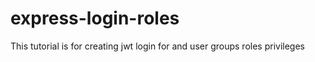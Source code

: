 # express-login-roles
This tutorial is for creating jwt login for and user groups roles privileges  
